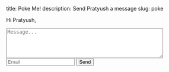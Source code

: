 title: Poke Me!
description: Send Pratyush a message
slug: poke


<form action="http://getsimpleform.com/messages?form_api_token=c490e670498433a14f0b9036a42cc60f" method="post">
  <!-- the redirect_to is optional, the form will redirect to the referrer on submission -->
  <input type='hidden' name='redirect_to' value='http://fully-faltoo.com' />
  <p>Hi Pratyush,</p>
  <textarea name='message' placeholder='Message...' rows='5' cols='50'></textarea><br>
  <input type='text' name='from' placeholder='Email' />
  <input type='submit' value='Send' />
</form>